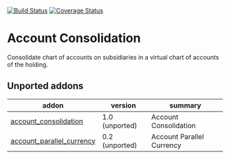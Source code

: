 [![Build Status](https://travis-ci.org/OCA/account-consolidation.svg?branch=master)](https://travis-ci.org/OCA/account-consolidation)
[![Coverage Status](https://img.shields.io/coveralls/OCA/account-consolidation.svg)](https://coveralls.io/r/OCA/account-consolidation?branch=master)

Account Consolidation
=====================

Consolidate chart of accounts on subsidiaries in a virtual chart of accounts of the holding.

[//]: # (addons)

Unported addons
---------------
addon | version | summary
--- | --- | ---
[account_consolidation](account_consolidation/) | 1.0 (unported) | Account Consolidation
[account_parallel_currency](account_parallel_currency/) | 0.2 (unported) | Account Parallel Currency

[//]: # (end addons)
